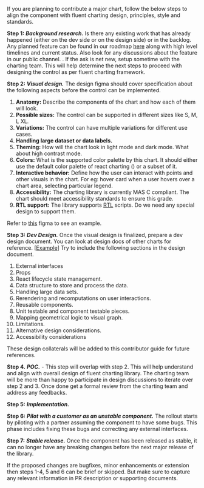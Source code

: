If you are planning to contribute a major chart, follow the below steps to align the component with fluent charting design, principles, style and standards.

**Step 1:**
**_Background research._**
Is there any existing work that has already happened (either on the dev side or on the design side) or in the backlog. Any planned feature can be found in our roadmap [here](https://github.com/orgs/microsoft/projects/792/views/1) along with high level timelines and current status. Also look for any discussions about the feature in our public channel. <Provide link here>.
If the ask is net new, setup sometime with the charting team. This will help determine the next steps to proceed with designing the control as per fluent charting framework. 

**Step 2:**
**_Visual design._**
The design figma should cover specification about the following aspects before the control can be implemented.
1. **Anatomy:** Describe the components of the chart and how each of them will look.
2. **Possible sizes:** The control can be supported in different sizes like S, M, L XL. 
3. **Variations:** The control can have multiple variations for different use cases.
4. **Handling large dataset or data labels.**
5. **Theming:** How will the chart look in light mode and dark mode. What about high contrast mode.
6. **Colors:** What is the supported color palette by this chart. It should either use the default color palette of react charting (<Provide reference>) or a subset of it.
7. **Interactive behavior:** Define how the user can interact with points and other visuals in the chart. For eg: hover card when a user hovers over a chart area, selecting particular legend.
8. **Accessibility:** The charting library is currently MAS C compliant. The chart should meet accessibility standards to ensure this grade. <Link to accessibility page>
9. **RTL support:** The library supports [RTL](https://en.wikipedia.org/wiki/Right-to-left_script) scripts. Do we need any special design to support them.

Refer to [this](https://www.figma.com/file/oNWKEgIOCSLElvMZPOVMCq/Fluent-Data-Viz-(WIP)?node-id=1776-205538&t=77LXR8DHndlgs3ap-0) figma to see an example.

**Step 3:**
**_Dev Design._**
Once the visual design is finalized, prepare a dev design document. You can look at design docs of other charts for reference. [[Example](https://github.com/microsoft/fluentui/blob/master/packages/react-charting/src/components/TreeChart/TreeChart.md)]
Try to include the following sections in the design document.
1. External interfaces
2. Props
3. React lifecycle state management.
4. Data structure to store and process the data.
5. Handling large data sets.
6. Rerendering and recomputations on user interactions.
7. Reusable components.
8. Unit testable and component testable pieces.
9. Mapping geometrical logic to visual graph.
10. Limitations.
11. Alternative design considerations.
12. Accessibility considerations

These design collaterals will be added to this contributor guide for future references.

**Step 4.**
**_POC._** - This step will overlap with step 2. This will help understand and align with overall design of fluent charting library.
The charting team will be more than happy to participate in design discussions to iterate over step 2 and 3.
Once done get a formal review from the charting team and address any feedbacks.

**Step 5:**
**_Implementation._**


**Step 6:**
_**Pilot with a customer as an unstable component.**_
The rollout starts by piloting with a partner assuming the component to have some bugs. 
This phase includes fixing these bugs and correcting any external interfaces.

**Step 7:**
**_Stable release._**
Once the component has been released as stable, it can no longer have any breaking changes before the next major release of the library.

If the proposed changes are bugfixes, minor enhancements or extension then steps 1-4, 5 and 6 can be brief or skipped. But make sure to capture any relevant information in PR description or supporting documents.